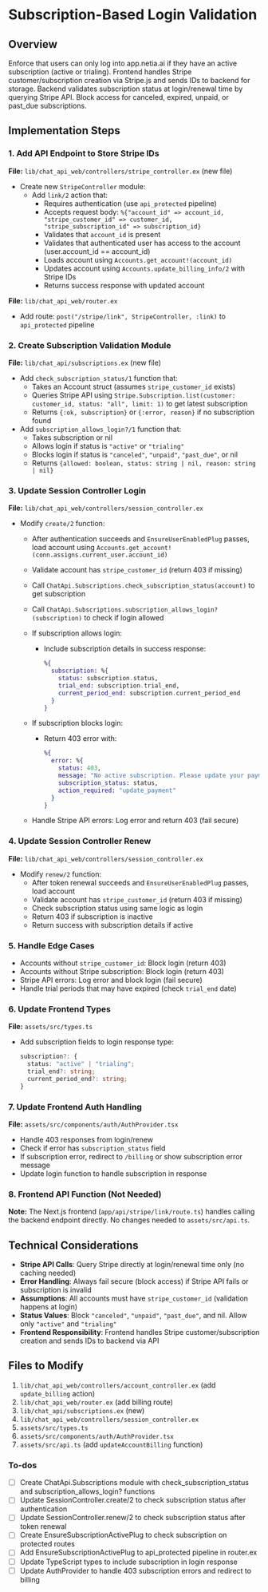 <!-- 35440ea0-c373-43aa-bdfd-f2cc0dcb8895 f8d8440c-8afb-4ebe-9a12-bead69bab4bb -->
# Subscription-Based Login Validation

## Overview

Enforce that users can only log into app.netia.ai if they have an active subscription (active or trialing). Frontend handles Stripe customer/subscription creation via Stripe.js and sends IDs to backend for storage. Backend validates subscription status at login/renewal time by querying Stripe API. Block access for canceled, expired, unpaid, or past_due subscriptions.

## Implementation Steps

### 1. Add API Endpoint to Store Stripe IDs

**File:** `lib/chat_api_web/controllers/stripe_controller.ex` (new file)

- Create new `StripeController` module:
  - Add `link/2` action that:
    - Requires authentication (use `api_protected` pipeline)
    - Accepts request body: `%{"account_id" => account_id, "stripe_customer_id" => customer_id, "stripe_subscription_id" => subscription_id}`
    - Validates that `account_id` is present
    - Validates that authenticated user has access to the account (user.account_id == account_id)
    - Loads account using `Accounts.get_account!(account_id)`
    - Updates account using `Accounts.update_billing_info/2` with Stripe IDs
    - Returns success response with updated account

**File:** `lib/chat_api_web/router.ex`

- Add route: `post("/stripe/link", StripeController, :link)` to `api_protected` pipeline

### 2. Create Subscription Validation Module

**File:** `lib/chat_api/subscriptions.ex` (new file)

- Add `check_subscription_status/1` function that:
  - Takes an Account struct (assumes `stripe_customer_id` exists)
  - Queries Stripe API using `Stripe.Subscription.list(customer: customer_id, status: "all", limit: 1)` to get latest subscription
  - Returns `{:ok, subscription}` or `{:error, reason}` if no subscription found
- Add `subscription_allows_login?/1` function that:
  - Takes subscription or nil
  - Allows login if status is `"active"` or `"trialing"`
  - Blocks login if status is `"canceled"`, `"unpaid"`, `"past_due"`, or nil
  - Returns `{allowed: boolean, status: string | nil, reason: string | nil}`

### 3. Update Session Controller Login

**File:** `lib/chat_api_web/controllers/session_controller.ex`

- Modify `create/2` function:
  - After authentication succeeds and `EnsureUserEnabledPlug` passes, load account using `Accounts.get_account!(conn.assigns.current_user.account_id)`
  - Validate account has `stripe_customer_id` (return 403 if missing)
  - Call `ChatApi.Subscriptions.check_subscription_status(account)` to get subscription
  - Call `ChatApi.Subscriptions.subscription_allows_login?(subscription)` to check if login allowed
  - If subscription allows login:
    - Include subscription details in success response:
      ```elixir
      %{
        subscription: %{
          status: subscription.status,
          trial_end: subscription.trial_end,
          current_period_end: subscription.current_period_end
        }
      }
      ```

  - If subscription blocks login:
    - Return 403 error with:
      ```elixir
      %{
        error: %{
          status: 403,
          message: "No active subscription. Please update your payment method.",
          subscription_status: status,
          action_required: "update_payment"
        }
      }
      ```

  - Handle Stripe API errors: Log error and return 403 (fail secure)

### 4. Update Session Controller Renew

**File:** `lib/chat_api_web/controllers/session_controller.ex`

- Modify `renew/2` function:
  - After token renewal succeeds and `EnsureUserEnabledPlug` passes, load account
  - Validate account has `stripe_customer_id` (return 403 if missing)
  - Check subscription status using same logic as login
  - Return 403 if subscription is inactive
  - Return success with subscription details if active

### 5. Handle Edge Cases

- Accounts without `stripe_customer_id`: Block login (return 403)
- Accounts without Stripe subscription: Block login (return 403)
- Stripe API errors: Log error and block login (fail secure)
- Handle trial periods that may have expired (check `trial_end` date)

### 6. Update Frontend Types

**File:** `assets/src/types.ts`

- Add subscription fields to login response type:
  ```typescript
  subscription?: {
    status: "active" | "trialing";
    trial_end?: string;
    current_period_end?: string;
  }
  ```


### 7. Update Frontend Auth Handling

**File:** `assets/src/components/auth/AuthProvider.tsx`

- Handle 403 responses from login/renew
- Check if error has `subscription_status` field
- If subscription error, redirect to `/billing` or show subscription error message
- Update login function to handle subscription in response

### 8. Frontend API Function (Not Needed)

**Note:** The Next.js frontend (`app/api/stripe/link/route.ts`) handles calling the backend endpoint directly. No changes needed to `assets/src/api.ts`.

## Technical Considerations

- **Stripe API Calls**: Query Stripe directly at login/renewal time only (no caching needed)
- **Error Handling**: Always fail secure (block access) if Stripe API fails or subscription is invalid
- **Assumptions**: All accounts must have `stripe_customer_id` (validation happens at login)
- **Status Values**: Block `"canceled"`, `"unpaid"`, `"past_due"`, and nil. Allow only `"active"` and `"trialing"`
- **Frontend Responsibility**: Frontend handles Stripe customer/subscription creation and sends IDs to backend via API

## Files to Modify

1. `lib/chat_api_web/controllers/account_controller.ex` (add `update_billing` action)
2. `lib/chat_api_web/router.ex` (add billing route)
3. `lib/chat_api/subscriptions.ex` (new)
4. `lib/chat_api_web/controllers/session_controller.ex`
5. `assets/src/types.ts`
6. `assets/src/components/auth/AuthProvider.tsx`
7. `assets/src/api.ts` (add `updateAccountBilling` function)

### To-dos

- [ ] Create ChatApi.Subscriptions module with check_subscription_status and subscription_allows_login? functions
- [ ] Update SessionController.create/2 to check subscription status after authentication
- [ ] Update SessionController.renew/2 to check subscription status after token renewal
- [ ] Create EnsureSubscriptionActivePlug to check subscription on protected routes
- [ ] Add EnsureSubscriptionActivePlug to api_protected pipeline in router.ex
- [ ] Update TypeScript types to include subscription in login response
- [ ] Update AuthProvider to handle 403 subscription errors and redirect to billing